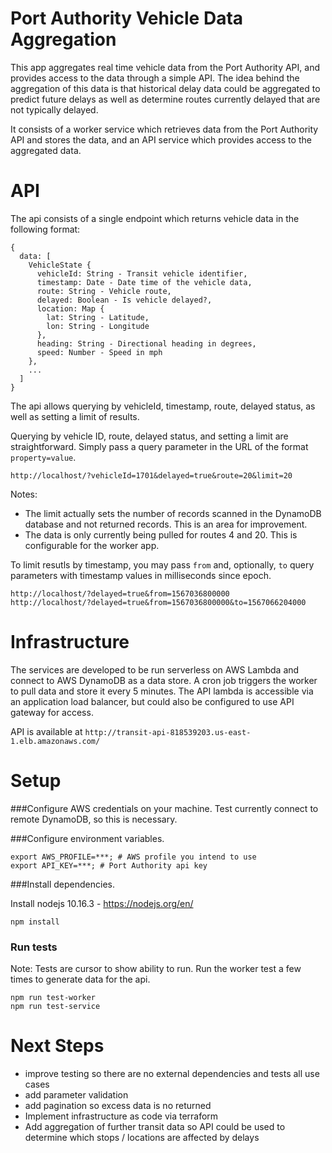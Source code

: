 # Port Authority Vehicle Data Aggregation

This app aggregates real time vehicle data from the Port Authority API, and provides access to the data through a simple API. The idea behind the aggregation of this data is that historical delay data could be aggregated to predict future delays as well as determine routes currently delayed that are not typically delayed.

It consists of a worker service which retrieves data from the Port Authority API and stores the data, and an API service which provides access to the aggregated data.

# API

The api consists of a single endpoint which returns vehicle data in the following format:

```
{
  data: [
    VehicleState {
      vehicleId: String - Transit vehicle identifier,
      timestamp: Date - Date time of the vehicle data,
      route: String - Vehicle route,
      delayed: Boolean - Is vehicle delayed?,
      location: Map {
        lat: String - Latitude,
        lon: String - Longitude
      },
      heading: String - Directional heading in degrees,
      speed: Number - Speed in mph
    },
    ...
  ]
}
```

The api allows querying by vehicleId, timestamp, route, delayed status, as well as setting a limit of results.

Querying by vehicle ID, route, delayed status, and setting a limit are straightforward. Simply pass a query parameter in the URL of the format `property=value`.

```
http://localhost/?vehicleId=1701&delayed=true&route=20&limit=20
```

Notes:
* The limit actually sets the number of records scanned in the DynamoDB database and not returned records. This is an area for improvement.
* The data is only currently being pulled for routes 4 and 20. This is configurable for the worker app.

To limit resutls by timestamp, you may pass `from` and, optionally, `to` query parameters with timestamp values in milliseconds since epoch.

```
http://localhost/?delayed=true&from=1567036800000
http://localhost/?delayed=true&from=1567036800000&to=1567066204000
```


# Infrastructure

The services are developed to be run serverless on AWS Lambda and connect to AWS DynamoDB as a data store. A cron job triggers the worker to pull data and store it every 5 minutes. The API lambda is accessible via an application load balancer, but could also be configured to use API gateway for access.

API is available at `http://transit-api-818539203.us-east-1.elb.amazonaws.com/`

# Setup

###Configure AWS credentials on your machine.
Test currently connect to remote DynamoDB, so this is necessary.

###Configure environment variables.

```
export AWS_PROFILE=***; # AWS profile you intend to use
export API_KEY=***; # Port Authority api key
```

###Install dependencies.

Install nodejs 10.16.3 - https://nodejs.org/en/

```
npm install
```

### Run tests
Note: Tests are cursor to show ability to run. Run the worker test a few times to generate data for the api.

```
npm run test-worker
npm run test-service
```

# Next Steps

* improve testing so there are no external dependencies and tests all use cases
* add parameter validation
* add pagination so excess data is no returned
* Implement infrastructure as code via terraform
* Add aggregation of further transit data so API could be used to determine which stops / locations are affected by delays

